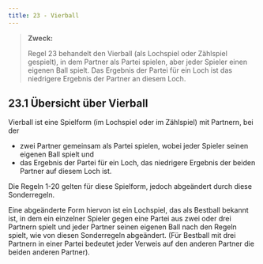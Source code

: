 ```yaml
---
title: 23 - Vierball
---
```


> **Zweck:**
>
> Regel 23 behandelt den Vierball (als Lochspiel oder Zählspiel gespielt), in dem Partner als Partei spielen, aber jeder Spieler einen eigenen Ball spielt. Das Ergebnis der Partei für ein Loch ist das niedrigere Ergebnis der Partner an diesem Loch.

## 23.1 Übersicht über Vierball

Vierball ist eine Spielform (im Lochspiel oder im Zählspiel) mit Partnern, bei der

- zwei Partner gemeinsam als Partei spielen, wobei jeder Spieler seinen eigenen Ball spielt und
- das Ergebnis der Partei für ein Loch, das niedrigere Ergebnis der beiden Partner auf diesem Loch ist.

Die Regeln 1-20 gelten für diese Spielform, jedoch abgeändert durch diese Sonderregeln.

Eine abgeänderte Form hiervon ist ein Lochspiel, das als Bestball bekannt ist, in dem ein einzelner Spieler gegen eine Partei aus zwei oder drei Partnern spielt und jeder Partner seinen eigenen Ball nach den Regeln spielt, wie von diesen Sonderregeln abgeändert. (Für Bestball mit drei Partnern in einer Partei bedeutet jeder Verweis auf den anderen Partner die beiden anderen Partner).
